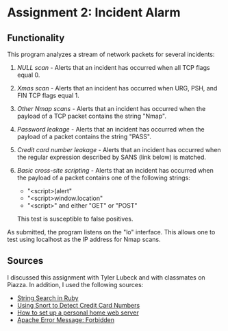 Assignment 2: Incident Alarm
============================

## Functionality ##
This program analyzes a stream of network packets for several incidents:

1. *NULL scan* - Alerts that an incident has occurred when all TCP flags equal 0.
2. *Xmas scan* - Alerts that an incident has occurred when URG, PSH, and FIN TCP flags equal 1.
3. *Other Nmap scans* - Alerts that an incident has occurred when the payload of a TCP packet contains the
    string "Nmap".
4. *Password leakage* - Alerts that an incident has occurred when the payload of a packet contains the
    string "PASS".
5. *Credit card number leakage* - Alerts that an incident has occurred when the regular expression
    described by SANS (link below) is matched.
6. *Basic cross-site scripting* - Alerts that an incident has occurred when the payload of a packet
    contains one of the following strings:
      * "&lt;script&gt;(alert"
      * "&lt;script&gt;window.location"
      * "&lt;script&gt;" and either "GET" or "POST"
    
    This test is susceptible to false positives.

As submitted, the program listens on the "lo" interface. This allows one to test using localhost as the
IP address for Nmap scans.

## Sources ##
I discussed this assignment with Tyler Lubeck and with classmates on Piazza. In addition, I used the following sources:
  * [String Search in Ruby](http://ruby-doc.org/core-2.0.0/String.html#method-i-include-3F)
  * [Using Snort to Detect Credit Card Numbers](http://www.sans.org/security-resources/idfaq/snort-detect-credit-card-numbers.php)
  * [How to set up a personal home web server](http://lifehacker.com/124212/geek-to-live--how-to-set-up-a-personal-home-web-server)
  * [Apache Error Message: Forbidden](http://stackoverflow.com/questions/10873295/error-message-forbidden-you-dont-have-permission-to-access-on-this-server) 

